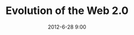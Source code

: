 ---
layout:       project
title:        Evolution of the Web 2.0
date:         2012-6-28 9:00
description:  Updating the history of web technologies & browsers.
link:         http://www.evolutionoftheweb.com/
by:           [Vizzuality]
path:         eow20
image:        true
technologies: []
published:    false
---